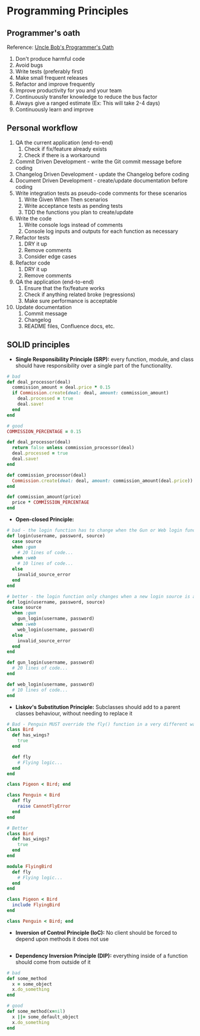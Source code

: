 # Programming Principles 

## Programmer's oath

Reference: [Uncle Bob's Programmer's Oath](https://blog.cleancoder.com/uncle-bob/2015/11/18/TheProgrammersOath.html)

1. Don't produce harmful code
1. Avoid bugs
1. Write tests (preferably first)
1. Make small frequent releases
1. Refactor and improve frequently
1. Improve productivity for you and your team
1. Continuously transfer knowledge to reduce the bus factor
1. Always give a ranged estimate (Ex: This will take 2-4 days)
1. Continuously learn and improve

## Personal workflow

1. QA the current application (end-to-end)
   1. Check if fix/feature already exists 
   1. Check if there is a workaround
1. Commit Driven Development - write the Git commit message before coding
1. Changelog Driven Development - update the Changelog before coding
1. Document Driven Development - create/update documentation before coding
1. Write integration tests as pseudo-code comments for these scenarios
   1. Write Given When Then scenarios
   1. Write acceptance tests as pending tests
   1. TDD the functions you plan to create/update 
1. Write the code
   1. Write console logs instead of comments
   1. Console log inputs and outputs for each function as necessary
1. Refactor tests 
   1. DRY it up
   1. Remove comments
   1. Consider edge cases
1. Refactor code 
   1. DRY it up
   1. Remove comments
1. QA the application (end-to-end) 
   1. Ensure that the fix/feature works 
   1. Check if anything related broke (regressions)
   1. Make sure performance is acceptable
1. Update documentation
   1. Commit message
   1. Changelog 
   1. README files, Confluence docs, etc.

## SOLID principles

- **Single Responsibility Principle (SRP):** every function, module, and class should have responsibility over a single part of the functionality.

```ruby
# bad
def deal_processor(deal)
  commission_amount = deal.price * 0.15
  if Commission.create(deal: deal, amount: commission_amount)
    deal.processed = true
    deal.save!
  end
end

# good
COMMISSION_PERCENTAGE = 0.15

def deal_processor(deal)
  return false unless commission_processor(deal)
  deal.processed = true
  deal.save!
end

def commission_processor(deal)
  Commission.create(deal: deal, amount: commission_amount(deal.price))
end

def commission_amount(price)
  price * COMMISSION_PERCENTAGE
end
```

- **Open-closed Principle:** 

```ruby
# bad - the login function has to change when the Gun or Web login functionality changes.
def login(username, password, source)
  case source
  when :gun
    # 20 lines of code...
  when :web
    # 10 lines of code...
  else
    invalid_source_error
  end
end

# better - the login function only changes when a new login source is added.
def login(username, password, source)
  case source
  when :gun
    gun_login(username, password)
  when :web
    web_login(username, password)
  else
    invalid_source_error
  end
end

def gun_login(username, password)
  # 20 lines of code...
end

def web_login(username, password)
  # 10 lines of code...
end
```

- **Liskov's Substitution Principle:** Subclasses should add to a parent classes behaviour, without needing to replace it

```ruby
# Bad - Penguin MUST override the fly() function in a very different way.
class Bird
  def has_wings?
    true
  end

  def fly
    # Flying logic...
  end
end

class Pigeon < Bird; end

class Penguin < Bird
  def fly
    raise CannotFlyError
  end
end

# Better
class Bird
  def has_wings?
    true
  end
end

module FlyingBird
  def fly
    # Flying logic...
  end
end

class Pigeon < Bird
  include FlyingBird
end

class Penguin < Bird; end
```

- **Inversion of Control Principle (IoC):** No client should be forced to depend upon methods it does not use

```ruby
```

- **Dependency Inversion Principle (DIP):** everything inside of a function should come from outside of it

```ruby
# bad
def some_method
  x = some_object
  x.do_something
end

# good
def some_method(x=nil)
  x ||= some_default_object
  x.do_something
end
```